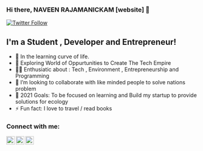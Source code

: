 ### Hi there, NAVEEN RAJAMANICKAM [website] 👋

[![Twitter Follow](https://img.shields.io/twitter/follow/rnaveentnj?color=1DA1F2&logo=twitter&style=for-the-badge)](https://twitter.com/rnaveentnj)

## I'm a Student , Developer and Entrepreneur!

- 🌱 In the learning curve of life. 
- 🌾 Exploring World of Oppurtunities to Create The Tech Empire
- 👨‍💻 Enthusiatic about : Tech , Environment , Entrepreneurship and Programming
- 👯 I’m looking to collaborate with like minded people to solve nations problem
- 🥅 2021 Goals: To be focused on learning and Build my startup to provide solutions for ecology
- ⚡ Fun fact: I love to travel / read books 


### Connect with me:

[<img align="left" alt="codeSTACKr | Twitter" width="22px" src="https://cdn.jsdelivr.net/npm/simple-icons@v3/icons/twitter.svg" />][twitter]
[<img align="left" alt="codeSTACKr | LinkedIn" width="22px" src="https://cdn.jsdelivr.net/npm/simple-icons@v3/icons/linkedin.svg" />][linkedin]
[<img align="left" alt="codeSTACKr | Instagram" width="22px" src="https://cdn.jsdelivr.net/npm/simple-icons@v3/icons/instagram.svg" />][instagram]

<br />
<br />
<br />

[twitter]: https://twitter.com/rnaveentnj/
[instagram]: https://www.instagram.com/naveentnj/
[linkedin]: https://www.linkedin.com/in/rs-naveen-engineer/
